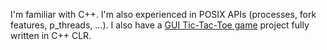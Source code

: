  I'm familiar with C++. I'm also experienced in POSIX APIs (processes, fork features, p_threads, ...). I also have a [GUI Tic-Tac-Toe game](https://github.com/0xaryan/doozGame) project fully written in C++ CLR.